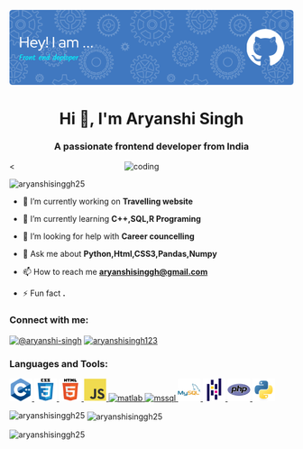 ![logo](https://github.com/Aryanshisinggh25/Aryanshi1/blob/main/github-header-image.png)
<h1 align="center">Hi 👋, I'm Aryanshi Singh</h1>
<h3 align="center">A passionate frontend developer from India</h3>
<<img align="right" alt="coding" width=300 boder-radius=10 src="(https://media.tenor.com/cX92mi1p-NYAAAAM/coding-anime.gif)">
<p align="left"> <img src="https://komarev.com/ghpvc/?username=aryanshisinggh25&label=Profile%20views&color=0e75b6&style=flat" alt="aryanshisinggh25" /> </p>

- 🔭 I’m currently working on **Travelling website**

- 🌱 I’m currently learning **C++,SQL,R Programing**

- 🤝 I’m looking for help with **Career councelling**

- 💬 Ask me about **Python,Html,CSS3,Pandas,Numpy**

- 📫 How to reach me **aryanshisinggh@gmail.com**

- ⚡ Fun fact **.**

<h3 align="left">Connect with me:</h3>
<p align="left">
<a href="https://codepen.io/@aryanshi-singh" target="blank"><img align="center" src="https://raw.githubusercontent.com/rahuldkjain/github-profile-readme-generator/master/src/images/icons/Social/codepen.svg" alt="@aryanshi-singh" height="30" width="40" /></a>
<a href="https://kaggle.com/aryanshisingh123" target="blank"><img align="center" src="https://raw.githubusercontent.com/rahuldkjain/github-profile-readme-generator/master/src/images/icons/Social/kaggle.svg" alt="aryanshisingh123" height="30" width="40" /></a>
</p>

<h3 align="left">Languages and Tools:</h3>
<p align="left"> <a href="https://www.w3schools.com/cpp/" target="_blank" rel="noreferrer"> <img src="https://raw.githubusercontent.com/devicons/devicon/master/icons/cplusplus/cplusplus-original.svg" alt="cplusplus" width="40" height="40"/> </a> <a href="https://www.w3schools.com/css/" target="_blank" rel="noreferrer"> <img src="https://raw.githubusercontent.com/devicons/devicon/master/icons/css3/css3-original-wordmark.svg" alt="css3" width="40" height="40"/> </a> <a href="https://www.w3.org/html/" target="_blank" rel="noreferrer"> <img src="https://raw.githubusercontent.com/devicons/devicon/master/icons/html5/html5-original-wordmark.svg" alt="html5" width="40" height="40"/> </a> <a href="https://developer.mozilla.org/en-US/docs/Web/JavaScript" target="_blank" rel="noreferrer"> <img src="https://raw.githubusercontent.com/devicons/devicon/master/icons/javascript/javascript-original.svg" alt="javascript" width="40" height="40"/> </a> <a href="https://www.mathworks.com/" target="_blank" rel="noreferrer"> <img src="https://upload.wikimedia.org/wikipedia/commons/2/21/Matlab_Logo.png" alt="matlab" width="40" height="40"/> </a> <a href="https://www.microsoft.com/en-us/sql-server" target="_blank" rel="noreferrer"> <img src="https://www.svgrepo.com/show/303229/microsoft-sql-server-logo.svg" alt="mssql" width="40" height="40"/> </a> <a href="https://www.mysql.com/" target="_blank" rel="noreferrer"> <img src="https://raw.githubusercontent.com/devicons/devicon/master/icons/mysql/mysql-original-wordmark.svg" alt="mysql" width="40" height="40"/> </a> <a href="https://pandas.pydata.org/" target="_blank" rel="noreferrer"> <img src="https://raw.githubusercontent.com/devicons/devicon/2ae2a900d2f041da66e950e4d48052658d850630/icons/pandas/pandas-original.svg" alt="pandas" width="40" height="40"/> </a> <a href="https://www.php.net" target="_blank" rel="noreferrer"> <img src="https://raw.githubusercontent.com/devicons/devicon/master/icons/php/php-original.svg" alt="php" width="40" height="40"/> </a> <a href="https://www.python.org" target="_blank" rel="noreferrer"> <img src="https://raw.githubusercontent.com/devicons/devicon/master/icons/python/python-original.svg" alt="python" width="40" height="40"/> </a> </p>

<p><img align="left" src="https://github-readme-stats.vercel.app/api/top-langs?username=aryanshisinggh25&show_icons=true&locale=en&layout=compact" alt="aryanshisinggh25" /></p>

<p>&nbsp;<img align="center" src="https://github-readme-stats.vercel.app/api?username=aryanshisinggh25&show_icons=true&locale=en" alt="aryanshisinggh25" /></p>

<p><img align="center" src="https://github-readme-streak-stats.herokuapp.com/?user=aryanshisinggh25&" alt="aryanshisinggh25" /></p>
